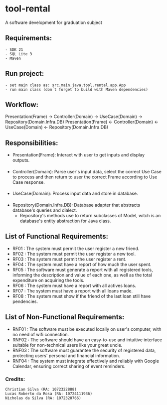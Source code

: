 # tool-rental
A software development for graduation subject


## Requirements:
```
- SDK 21
- SQL Lite 3
- Maven
```

## Run project:

```
- set main class as: src.main.java.tool.rental.app.App
- run main class (don´t forget to build with Maven dependencies)
```

## Workflow:
Presentation(Frame) -> Controller(Domain) -> UseCase(Domain) -> Repository(Domain.Infra.DB)
Presentation(Frame) <- Controller(Domain) <- UseCase(Domain) <- Repository(Domain.Infra.DB)

## Responsibilities:
- Presentation(Frame): Interact with user to get inputs and display outputs.
####
- Controller(Domain): Parse user's input data, select the correct Use Case to process and then 
return to user the correct Frame according to Use Case response.
####
- UseCase(Domain): Process input data and store in database.
####
- Repository(Domain.Infra.DB): Database adapter that abstracts database's queries and dialect.
  * Repository's methods use to return subclasses of Model, witch is an database's entity abstraction for Java class.
## List of Functional Requirements:
 - RF01 : The system must permit the user register a new friend.
 - RF02 : The system must permit the user register a new tool.
 - RF03 : The system must permit the user register a rent.
 - RF04 : The system must have a report of how much the user spent.
 - RF05 : The software must generate a report with all registered tools, informing the description
  and value of each one, as well as the total expenditure on acquiring the tools.
 - RF06 : The system must have a report with all actives loans.
 - RF07 : The system must have a report with all loans made.
 - RF08 : The system must show if the friend of the last loan still have pendencies.
## List of Non-Functional Requirements:
 - RNF01 : The software must be executed locally on user's computer, with no need of wifi connection.
 - RNF02 : The software should have an easy-to-use and intuitive interface suitable for non-technical 
users like your great uncle.
 - RNF03 : The software must guarantee the security of registered data, protecting users' personal
and financial information.
 - RNF04 : The system must integrate effectively and reliably with Google Calendar, 
ensuring correct sharing of event reminders.
### Credits: 
```
Christian Silva (RA: 1072322888)
Lucas Roberto da Rosa (RA: 10724111936)
Nicholas da Silva (RA: 1072320766)
```